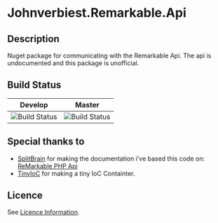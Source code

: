 # Johnverbiest.Remarkable.Api

## Description
Nuget package for communicating with the Remarkable Api. The api is undocumented and this package is unofficial.

## Build Status

| Develop | Master |
|---------|--------|
| ![Build Status](https://johnverbiest.visualstudio.com/Johnverbiest.Remarkable.Api/_apis/build/status/Johnverbiest.Remarkable.Api-CI?branchName=develop) | ![Build Status](https://johnverbiest.visualstudio.com/Johnverbiest.Remarkable.Api/_apis/build/status/Johnverbiest.Remarkable.Api-CI?branchName=master) |


## Special thanks to
- [SplitBrain](https://github.com/splitbrain) for making the documentation i've based this code on: [ReMarkable PHP Api](https://github.com/splitbrain/ReMarkableAPI/)
- [TinyIoC](https://github.com/grumpydev/TinyIoC) for making a tiny IoC Containter.

## Licence
See [Licence Information](LICENSE).